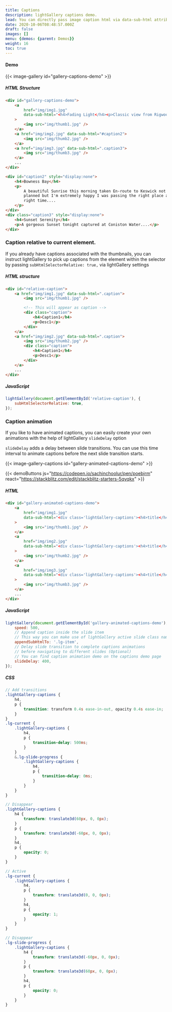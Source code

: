 ```yaml
---
title: Captions
description: lightGallery captions demo.
lead: You can directly pass image caption html via data-sub-html attribute or just pass id or class name of any html object (div) which contains your caption html.
date: 2020-10-06T08:48:57.000Z
draft: false
images: []
menu: {demos: {parent: Demos}}
weight: 16
toc: true
---
```


#### Demo

{{< image-gallery id="gallery-captions-demo" >}}

##### HTML Structure

```html
<div id="gallery-captions-demo">
    <a
        href="img/img1.jpg"
        data-sub-html="<h4>Fading Light</h4><p>Classic view from Rigwood Jetty on Coniston Water an old archive shot similar to an old post but a little later on.</p>"
    >
        <img src="img/thumb1.jpg" />
    </a>
    <a href="img/img2.jpg" data-sub-html="#caption2">
        <img src="img/thumb2.jpg" />
    </a>
    <a href="img/img3.jpg" data-sub-html=".caption3">
        <img src="img/thumb3.jpg" />
    </a>
    ...
</div>

<div id="caption2" style="display:none">
    <h4>Bowness Bay</h4>
    <p>
        A beautiful Sunrise this morning taken En-route to Keswick not one as
        planned but I'm extremely happy I was passing the right place at the
        right time....
    </p>
</div>
<div class="caption3" style="display:none">
    <h4>Sunset Serenity</h4>
    <p>A gorgeous Sunset tonight captured at Coniston Water....</p>
</div>
```

### Caption relative to current element.

If you already have captions associated with the thumbnails, you can instruct
lightGallery to pick up captions from the element within the selector by passing
`subHtmlSelectorRelative: true,` via lightGallery settings

##### HTML structure

```html
<div id="relative-caption">
    <a href="img/img1.jpg" data-sub-html=".caption">
        <img src="img/thumb1.jpg" />

        <!-- This will appear as caption -->
        <div class="caption">
            <h4>Caption1</h4>
            <p>Desc1</p>
        </div>
    </a>
    <a href="img/img2.jpg" data-sub-html=".caption">
        <img src="img/thumb2.jpg" />
        <div class="caption">
            <h4>Caption1</h4>
            <p>Desc1</p>
        </div>
    </a>
    ...
</div>
```

##### JavaScript

```js
lightGallery(document.getElementById('relative-caption'), {
    subHtmlSelectorRelative: true,
});
```

### Caption animation

If you like to have animated captions, you can easily create your own animations
with the help of lightGallery `slideDelay` option

`slideDelay` adds a delay between slide transitions. You can use this time
interval to animate captions before the next slide transition starts.

{{< image-gallery-captions id="gallery-animated-captions-demo" >}}

{{< demoButtons
   js="https://codepen.io/sachinchoolur/pen/poebjrm"
   react="https://stackblitz.com/edit/stackblitz-starters-5qyqkx" >}}

##### HTML

```html
<div id="gallery-animated-captions-demo">
    <a
        href="img/img1.jpg"
        data-sub-html="<div class='lightGallery-captions'><h4>title</h4><p>description</p></div>"
    >
        <img src="img/thumb1.jpg" />
    </a>
    <a
        href="img/img2.jpg"
        data-sub-html="<div class='lightGallery-captions'><h4>title</h4><p>description</p></div>"
    >
        <img src="img/thumb2.jpg" />
    </a>
    <a
        href="img/img3.jpg"
        data-sub-html="<div class='lightGallery-captions'><h4>title</h4><p>description</p></div>"
    >
        <img src="img/thumb3.jpg" />
    </a>
    ...
</div>
```

##### JavaScript

```js
lightGallery(document.getElementById('gallery-animated-captions-demo'), {
    speed: 500,
    // Append caption inside the slide item
    // This way you can make use of lightGallery active slide class names to add animation
    appendSubHtmlTo: '.lg-item',
    // Delay slide transition to complete captions animations
    // before navigating to different slides (Optional)
    // You can find caption animation demo on the captions demo page
    slideDelay: 400,
});
```

##### CSS

```scss
// Add transitions
.lightGallery-captions {
    h4,
    p {
        transition: transform 0.4s ease-in-out, opacity 0.4s ease-in;
    }
}
.lg-current {
    .lightGallery-captions {
        h4,
        p {
            transition-delay: 500ms;
        }
    }
    &.lg-slide-progress {
        .lightGallery-captions {
            h4,
            p {
                transition-delay: 0ms;
            }
        }
    }
}

// Disappear
.lightGallery-captions {
    h4 {
        transform: translate3d(60px, 0, 0px);
    }
    p {
        transform: translate3d(-60px, 0, 0px);
    }
    h4,
    p {
        opacity: 0;
    }
}

// Active
.lg-current {
    .lightGallery-captions {
        h4,
        p {
            transform: translate3d(0, 0, 0px);
        }
        h4,
        p {
            opacity: 1;
        }
    }
}

// Disappear
.lg-slide-progress {
    .lightGallery-captions {
        h4 {
            transform: translate3d(-60px, 0, 0px);
        }
        p {
            transform: translate3d(60px, 0, 0px);
        }
        h4,
        p {
            opacity: 0;
        }
    }
}
```

